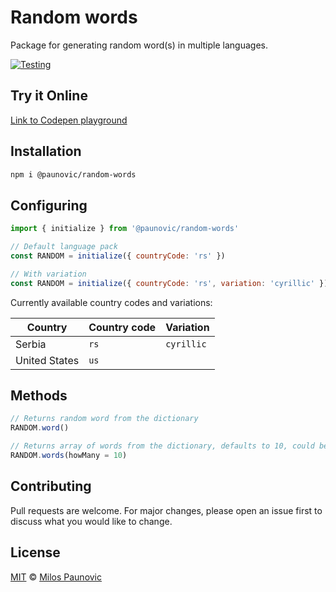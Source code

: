 # Random words

Package for generating random word(s) in multiple languages.

[![Testing](https://github.com/MilosPaunovic/random-words/actions/workflows/testing.yml/badge.svg)](https://github.com/MilosPaunovic/random-words/actions/workflows/testing.yml)

## Try it Online

[Link to Codepen playground](https://codepen.io/milospaunovic/pen/vYpwZYo?editors=1010)

## Installation

```bash
npm i @paunovic/random-words
```

## Configuring

```js
import { initialize } from '@paunovic/random-words'

// Default language pack
const RANDOM = initialize({ countryCode: 'rs' })

// With variation
const RANDOM = initialize({ countryCode: 'rs', variation: 'cyrillic' })
```

Currently available country codes and variations:

| Country        | Country code  | Variation   |
| -------------  | ------------- |-------------
| Serbia         | `rs`          | `cyrillic`  |
| United States  | `us`          |             |

## Methods

```js
// Returns random word from the dictionary
RANDOM.word()

// Returns array of words from the dictionary, defaults to 10, could be overridden
RANDOM.words(howMany = 10)
```

## Contributing

Pull requests are welcome. For major changes, please open an issue first to discuss what you would like to change.

## License

[MIT](https://raw.githubusercontent.com/MilosPaunovic/random-words/develop/LICENSE) © [Milos Paunovic](https://github.com/MilosPaunovic)
